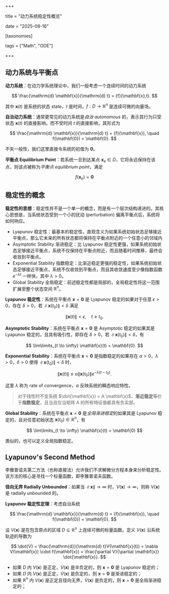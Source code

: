 +++

title = "动力系统稳定性概览"

date = "2025-08-16"

[taxonomies]

tags = ["Math", "ODE"]

+++

## 动力系统与平衡点

**动力系统**：在动力学系统理论中，我们一般考虑一个连续时间的动力系统

$$
\frac{\mathrm{d} \mathbf{x}}{\mathrm{d} t} = {f}(\mathbf{x},t).
$$

其中 $\mathbf{x}(t)$ 是系统的状态 state，$t$ 是时间，${f}: D \to \mathbb{R}^n$ 是连续可微的向量场。

**自治动力系统**：通常更常见的动力系统是*自治 autonomous* 的，表示其行为只受状态 $\mathbf{x}(t)$ 的直接影响，而不受时间 $t$ 的直接影响，其形式为

$$
\frac{\mathrm{d} \mathbf{x}}{\mathrm{d} t} = {f}(\mathbf{x}), \quad f(\mathbf{0}) = \mathbf{0}.
$$

不失一般性，我们这里直接令系统的初值为 $\mathbf{0}$。

**平衡点 Equilibrium Point**：若系统一旦到达某点 $\mathbf{x}_e \in D$，它将永远保持在该点，则该点被称为*平衡点 equilibrium point*，满足

$$
f(\mathbf{x}_e) = \mathbf{0}
$$

## 稳定性的概念

**稳定性的思想**：稳定性并不是一个单一的概念，而是有一个层次结构递进的。其核心思想是，当系统状态受到一个小的扰动 (perturbation) 偏离平衡点后，系统将如何响应。

- Lyapunov 稳定性：最基本的稳定性，直观含义为如果系统初始状态足够接近平衡点，那么它未来的所有状态都将保持在平衡点附近的一个任意小的邻域内
- Asymptotic Stability 渐进稳定：比 Lyapunov 稳定性更强，如果系统初始状态足够接近平衡点，系统不仅保持在平衡点附近，而且随着时间推移，最终会收敛到平衡点。
- Exponential Stability 指数稳定：比渐近稳定更强的稳定性，如果系统初始状态足够接近平衡点，系统不仅收敛到平衡点，而且其收敛速度至少像指数函数 $e^{-\lambda t}$ 一样快，其中 $\lambda > 0$。
- Global Stability 全局稳定：前述稳定性都是局部的，全局稳定性将这一范围扩展至整个状态空间 $\mathbb{R}^n$。

**Lyapunov 稳定性**：系统在平衡点 $\mathbf{x} = \mathbf{0}$ 是 Lyapunov 稳定的如果对于任意 $\epsilon > 0$，存在 $\delta > 0$，若 $\|\mathbf{x}(t_0)\| < \delta$ 满足

$$
\|\mathbf{x}(t) \| < \epsilon, \quad t \geq t_0.
$$

**Asymptotic Stability**：系统在平衡点 $\mathbf{x} = \mathbf{0}$ 是 Asymptotic 稳定的如果其是 Lyapunov 稳定的，且具有吸引性，即存在 $\delta > 0$，若 $\| \mathbf{x}(t_0) \| < \delta$，有

$$
\lim\limits_{t \to \infty} \mathbf{x}(t) = \mathbf{0}.
$$

**Exponential Stability**：系统在平衡点 $\mathbf{x} = \mathbf{0}$ 是指数稳定的如果存在 $\alpha > 0$，$\lambda > 0$，$\delta > 0$ 使得 $\|\mathbf{x}(t_0)\| < \delta$ 时，

$$
\|\mathbf{x}(t)\| \leq \alpha \|\mathbf{x}(t_0)\|e^{-\lambda (t - t_0)}.
$$

这里 $\lambda$ 称为 rate of convergence，$\alpha$ 反映系统的瞬态响应特性。

> 对于线性时不变系统 $\dot{\mathbf{x}} = A \mathbf{x}$​，**渐近稳定**等价于**指数稳定**，且当且仅当矩阵 A 的所有特征值都具有负实部。

**Global Stability**：系统在平衡点 $\mathbf{x} = \mathbf{0}$ 是*全局渐进稳定*​的如果其是 Lyapunov 稳定的，且对任意初始状态  $\mathbf{x}(t_0) \in \mathbb{R}^n$，有

$$
\lim\limits_{t \to \infty} \mathbf{x}(t) = \mathbf{0}
$$

类似的，也可以定义全局指数稳定。

## Lyapunov's Second Method

李雅普诺夫第二方法（也称直接法）允许我们不求解微分方程本身来分析稳定性。该方法的核心是寻找一个标量函数，即李雅普诺夫函数。

**径向无界 Radially Unbounded**：如果当 $\|\mathbf{x}\| \to \infty$ 时，$V(\mathbf{x}) \to \infty$，则称 $V(\mathbf{x})$ 是 radially unbounded 的。

**Lyapunov 稳定性定理**：考虑自治系统

$$
\frac{\mathrm{d} \mathbf{x}}{\mathrm{d} t} = {f}(\mathbf{x}), \quad f(\mathbf{0}) = \mathbf{0}.
$$

设 $V(\mathbf{x})$ 是在包含原点的区域 $D \subseteq \mathbb{R}^n$ 上连续可微的标量函数。定义 $V(\mathbf{x})$ 沿系统轨迹的导数为

$$
\dot{V} = \frac{\mathrm{d}}{\mathrm{d} t}V(\mathbf{x}(t)) = \nabla V(\mathbf{x}) \cdot f(\mathbf{x}) = \frac{\partial V}{\partial \mathbf{x}} \dot{\mathbf{x}}.
$$

- 如果 $D$ 内 $V(\mathbf{x})$ 是正定，$\dot{V}(\mathbf{x})$ 是半负定的，则 $\mathbf{x} = \mathbf{0}$ 是 Lyapunov 稳定的；
- 如果 $D$ 内 $V(\mathbf{x})$ 是正定，$\dot{V}(\mathbf{x})$ 是负定的，则 $\mathbf{x} = \mathbf{0}$ 是渐进稳定的；
- 如果 $\mathbb{R}^n$ 内 $V(\mathbf{x})$ 是正定且径向无界，$\dot{V}(\mathbf{x})$ 是负定的，则 $\mathbf{x} = \mathbf{0}$ 是全局渐进稳定的；

‍
